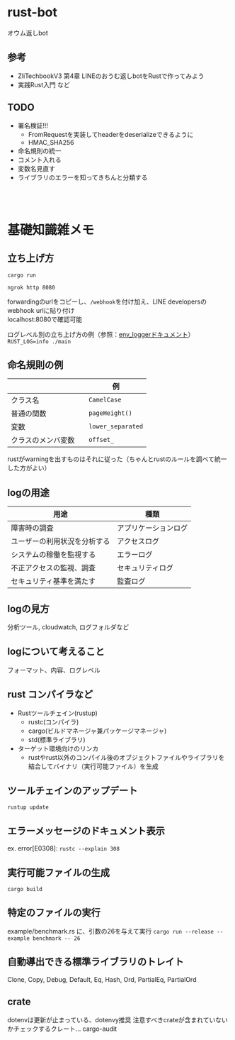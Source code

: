 # rust-bot
オウム返しbot


## 参考
- ZliTechbookV3 第4章 LINEのおうむ返しbotをRustで作ってみよう
- 実践Rust入門
など

## TODO
- 署名検証!!!
  - FromRequestを実装してheaderをdeserializeできるように
  - HMAC_SHA256
- 命名規則の統一
- コメント入れる
- 変数名見直す
- ライブラリのエラーを知ってきちんと分類する

<br>
<br>


# 基礎知識雑メモ

## 立ち上げ方
```
cargo run
```  
```
ngrok http 8080
``` 

forwardingのurlをコピーし、``/webhook``を付け加え、LINE developersのwebhook urlに貼り付け  \
localhost:8080で確認可能

ログレベル別の立ち上げ方の例（参照：[env_loggerドキュメント](https://docs.rs/env_logger/latest/env_logger/)）
``RUST_LOG=info ./main``

## 命名規則の例
| | 例 |
| --- | --- |
| クラス名 | ``CamelCase`` |
| 普通の関数 | ``pageHeight()`` |
| 変数 | ``lower_separated`` |
| クラスのメンバ変数　| ``offset_`` |

rustがwarningを出すものはそれに従った（ちゃんとrustのルールを調べて統一した方がよい）

## logの用途
| 用途 | 種類 |
| --- | --- |
| 障害時の調査 | アプリケーションログ |
| ユーザーの利用状況を分析する | アクセスログ |
| システムの稼働を監視する | エラーログ |
| 不正アクセスの監視、調査 | セキュリティログ |
| セキュリティ基準を満たす | 監査ログ |

## logの見方
分析ツール, cloudwatch, ログフォルダなど

## logについて考えること
フォーマット、内容、ログレベル

## rust コンパイラなど
- Rustツールチェイン(rustup)
  - rustc(コンパイラ)
  - cargo(ビルドマネージャ兼パッケージマネージャ)
  - std(標準ライブラリ)
- ターゲット環境向けのリンカ
  - rustやrust以外のコンパイル後のオブジェクトファイルやライブラリを結合してバイナリ（実行可能ファイル）を生成

## ツールチェインのアップデート
```
rustup update
```

## エラーメッセージのドキュメント表示
ex. error[E0308]: `` rustc --explain 308 ``

## 実行可能ファイルの生成
`` cargo build ``

## 特定のファイルの実行
example/benchmark.rs に、引数の26を与えて実行
`` cargo run --release --example benchmark -- 26 ``

## 自動導出できる標準ライブラリのトレイト
Clone, Copy, Debug, Default, Eq, Hash, Ord, PartialEq, PartialOrd

## crate
dotenvは更新が止まっている、dotenvy推奨
注意すべきcrateが含まれていないかチェックするクレート... cargo-audit


